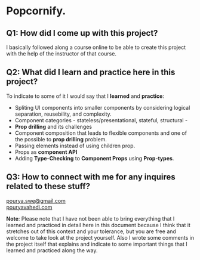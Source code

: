 # Popcornify.

## Q1: How did I come up with this project?

I basically followed along a course online to be able to create this project with the help of the instructor of that course.

## Q2: What did I learn and practice here in this project?

To indicate to some of it I would say that I **learned** and **practice**:

- Spliting UI components into smaller components by considering logical separation, reusebility, and complexity.
- Component categories - stateless/presentational, stateful, structural -
- **Prop drilling** and its challenges
- Component composition that leads to flexible components and one of the possible to **prop drilling** problem.
- Passing elements instead of using children prop.
- Props as **component API**
- Adding **Type-Checking** to **Component Props** using **Prop-types**.

## Q3: How to connect with me for any inquires related to these stuff?

pourya.swe@gmail.com\
[pouryavahedi.com](https://pouryavahedi.com/)

**Note**: Please note that I have not been able to bring everything that I learned and practiced in detail here in this document because I think that it stretches out of this context and your tolerance, but you are free and welcome to take look at the project yourself. Also I wrote some comments in the project itself that explains and indicate to some important things that I learned and practiced along the way.

